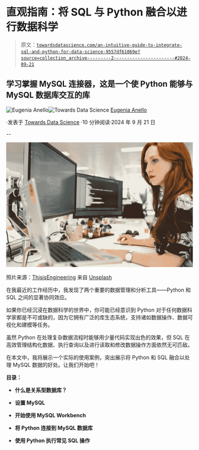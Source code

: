 # 直观指南：将 SQL 与 Python 融合以进行数据科学

> 原文：[`towardsdatascience.com/an-intuitive-guide-to-integrate-sql-and-python-for-data-science-9557df61069e?source=collection_archive---------2-----------------------#2024-09-21`](https://towardsdatascience.com/an-intuitive-guide-to-integrate-sql-and-python-for-data-science-9557df61069e?source=collection_archive---------2-----------------------#2024-09-21)

## 学习掌握 MySQL 连接器，这是一个使 Python 能够与 MySQL 数据库交互的库

[](https://eugenia-anello.medium.com/?source=post_page---byline--9557df61069e--------------------------------)![Eugenia Anello](https://eugenia-anello.medium.com/?source=post_page---byline--9557df61069e--------------------------------)[](https://towardsdatascience.com/?source=post_page---byline--9557df61069e--------------------------------)![Towards Data Science](https://towardsdatascience.com/?source=post_page---byline--9557df61069e--------------------------------) [Eugenia Anello](https://eugenia-anello.medium.com/?source=post_page---byline--9557df61069e--------------------------------)

·发表于 [Towards Data Science](https://towardsdatascience.com/?source=post_page---byline--9557df61069e--------------------------------) ·10 分钟阅读·2024 年 9 月 21 日

--

![](img/3b1ccd0b23662963204dfa0c27397690.png)

照片来源：[ThisisEngineering](https://unsplash.com/it/@thisisengineering) 来自 [Unsplash](https://unsplash.com/it/foto/donna-in-camicia-verde-che-si-siede-davanti-al-computer-64YrPKiguAE)

在我最近的工作经历中，我发现了两个重要的数据管理和分析工具——Python 和 SQL 之间的显著协同效应。

如果你已经沉浸在数据科学的世界中，你可能已经意识到 Python 对于任何数据科学家都是不可或缺的，因为它拥有广泛的库生态系统，支持诸如数据操作、数据可视化和建模等任务。

虽然 Python 在处理复杂数据流程时能够用少量代码实现出色的效果，但 SQL 在高效管理结构化数据、执行查询以及进行读取和修改数据操作方面依然无可匹敌。

在本文中，我将展示一个实际的使用案例，突出展示将 Python 和 SQL 融合以处理 MySQL 数据的好处。让我们开始吧！

**目录：**

+   **什么是关系型数据库？**

+   **设置 MySQL**

+   **开始使用 MySQL Workbench**

+   **将 Python 连接到 MySQL 数据库**

+   **使用 Python 执行常见 SQL 操作**
